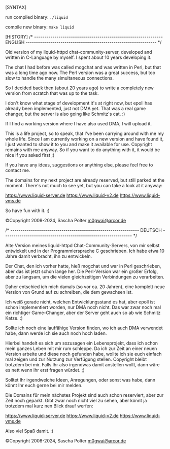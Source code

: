 [SYNTAX]

run compiled binary: 
<code>./liquid</code>

compile new binary: 
<code>make liquid</code>


[HISTORY]
/*  --------------------------------------------------------------- ENGLISH ---------------------------------------------------------------- */

Old version of my liquid-httpd chat-community-server, developed and written in C-Language by myself. I spent about 10 years developing it. 

The chat I had before was called mogchat and was written in Perl, but that was a long time ago now. The Perl version was a great success, but too slow to handle the many simultaneous connections. 

So I decided back then (about 20 years ago) to write a completely new version from scratch that was up to the task.

I don't know what stage of development it's at right now, but epoll has already been implemented, just not DMA yet. That was a real game changer, but the server is also going like Schmitz's cat. :) 

If I find a working version where I have also used DMA, I will upload it.

This is a life project, so to speak, that I've been carrying around with me my whole life. Since I am currently working on a new version and have found it, I just wanted to show it to you and make it available for use.  Copyright remains with me anyway. So if you want to do anything with it, it would be nice if you asked first ;)

If you have any ideas, suggestions or anything else, please feel free to contact me.

The domains for my next project are already reserved, but still parked at the moment. There's not much to see yet, but you can take a look at it anyway:

https://www.liquid-server.de
https://www.liquid-v2.de
https://www.liquid-vms.de

So have fun with it. :)

©Copyright 2008-2024, Sascha Polter
m0gwai@arcor.de


/*  --------------------------------------------------------------- DEUTSCH --------------------------------------------------------------- */

Alte Version meines liquid-httpd Chat-Community-Servers, von mir selbst entwickelt und in der Programmiersprache C geschrieben. Ich habe etwa 10 Jahre damit verbracht, ihn zu entwickeln. 

Der Chat, den ich vorher hatte, hieß mogchat und war in Perl geschrieben, aber das ist jetzt schon lange her. Die Perl-Version war ein großer Erfolg, aber zu langsam, um die vielen gleichzeitigen Verbindungen zu verarbeiten. 

Daher entschied ich mich damals (so vor ca. 20 Jahren), eine komplett neue Version von Grund auf zu schreiben, die dem gewachsen ist.

Ich weiß gerade nicht, welchen Entwicklungsstand es hat, aber epoll ist schon implementiert worden, nur DMA noch nicht. Das war zwar noch mal ein richtiger Game-Changer, aber der Server geht auch so ab wie Schmitz Katze. :) 

Sollte ich noch eine lauffähige Version finden, wo ich auch DMA verwendet habe, dann werde ich sie auch noch hoch laden.

Hierbei handelt es sich um sozusagen ein Lebensprojekt, dass ich schon mein ganzes Leben mit mir rum schleppe. Da ich zur Zeit an einer neuen Version arbeite und diese noch gefunden habe, wollte ich sie euch einfach mal zeigen und zur Nutzung zur Verfügung stellen.  Copyright bleibt trotzdem bei mir. Falls Ihr also irgendwas damit anstellen wollt, dann wäre es nett wenn ihr erst fragen würdet. ;)

Solltet Ihr irgendwelche Ideen, Anregungen, oder sonst was habe, dann könnt Ihr euch gerne bei mir melden.

Die Domains für mein nächstes Projekt sind auch schon reserviert, aber zur Zeit noch geparkt. Gibt zwar noch nicht viel zu sehen, aber könnt ja trotzdem mal kurz nen Blick drauf werfen:

https://www.liquid-server.de
https://www.liquid-v2.de
https://www.liquid-vms.de

Also viel Spaß damit. :)

©Copyright 2008-2024, Sascha Polter
m0gwai@arcor.de
